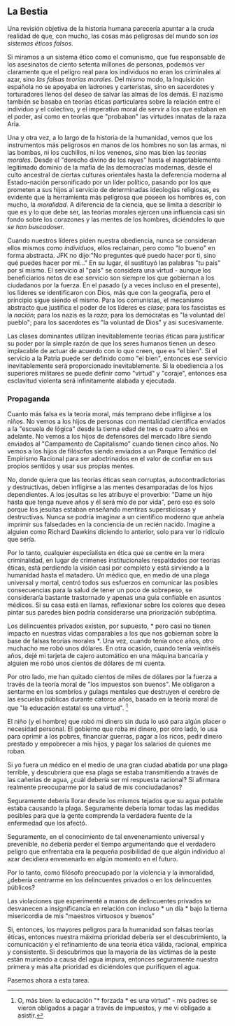 ## La Bestia

Una revisión objetiva de la historia humana parecería apuntar a la cruda realidad de que, con mucho, las cosas más peligrosas del mundo son *los sistemas éticos falsos*.

Si miramos a un sistema ético como el comunismo, que fue responsable de los asesinatos de ciento setenta millones de personas, podemos ver claramente que el peligro real para los individuos no eran los criminales al azar, sino *las falsas teorías morales*. Del mismo modo, la Inquisición española no se apoyaba en ladrones y carteristas, sino en sacerdotes y torturadores llenos del deseo de salvar las almas de los demás. El nazismo también se basaba en teorías éticas particulares sobre la relación entre el individuo y el colectivo, y el imperativo moral de servir a los que estaban en el poder, así como en teorías que "probaban" las virtudes innatas de la raza Aria.

Una y otra vez, a lo largo de la historia de la humanidad, vemos que los instrumentos más peligrosos en manos de los hombres no son las armas, ni las bombas, ni los cuchillos, ni los venenos, sino mas bien las *teorías morales*. Desde el "derecho divino de los reyes" hasta el inagotablemente legitimado dominio de la mafia de las democracias modernas, desde el culto ancestral de ciertas culturas orientales hasta la deferencia moderna al Estado-nación personificado por un líder político, pasando por los que prometen a sus hijos al servicio de determinadas ideologías religiosas, es evidente que la herramienta más peligrosa que poseen los hombres es, con mucho, la *moralidad*. A diferencia de la ciencia, que se limita a describir lo que es y lo que debe ser, las teorías morales ejercen una influencia casi sin fondo sobre los corazones y las mentes de los hombres, diciéndoles lo que *se han buscado*ser.

Cuando nuestros líderes piden nuestra obediencia, nunca se consideran ellos mismos como *individuos*, ellos reclaman, pero como "lo bueno" en forma abstracta. JFK no dijo:"No preguntes qué puedo hacer por ti, sino qué puedes hacer por mí..." En su lugar, él sustituyó las palabras "tu país" por sí mismo. El servicio al "país" se considera una virtud - aunque los beneficiarios netos de ese servicio son siempre los que gobiernan a los ciudadanos por la fuerza. En el pasado (y a veces incluso en el presente), los líderes se identificaron con Dios, más que con la geografía, pero el principio sigue siendo el mismo. Para los comunistas, el mecanismo abstracto que justifica el poder de los líderes es *clase*; para los fascistas es la *nación*; para los nazis es la *raza*; para los demócratas es "la voluntad del pueblo"; para los sacerdotes es "la voluntad de Dios" y así sucesivamente.

Las clases dominantes utilizan inevitablemente teorías éticas para justificar su poder por la simple razón de que los seres humanos tienen un deseo implacable de actuar de acuerdo con lo que creen, que es "el bien". Si el servicio a la Patria puede ser definido como "el bien", entonces ese servicio inevitablemente será proporcionado inevitablemente. Si la obediencia a los superiores militares se puede definir como "virtud" y "coraje", entonces esa esclavitud violenta será infinitamente alabada y ejecutada.

### Propaganda

Cuanto más falsa es la teoría moral, más temprano debe infligirse a los niños. No vemos a los hijos de personas con mentalidad científica enviados a la "escuela de lógica" desde la tierna edad de tres o cuatro años en adelante. No vemos a los hijos de defensores del mercado libre siendo enviados al "Campamento de Capitalismo" cuando tienen cinco años. No vemos a los hijos de filósofos siendo enviados a un Parque Temático del Empirismo Racional para ser adoctrinados en el valor de confiar en sus propios sentidos y usar sus propias mentes.

No, donde quiera que las teorías éticas sean corruptas, autocontradictorias y destructivas, deben infligirse a las mentes desamparadas de los hijos dependientes. A los jesuitas se les atribuye el proverbio: "Dame un hijo hasta que tenga nueve años y él será mío de por vida", pero eso es solo porque los jesuitas estaban enseñando mentiras supersticiosas y destructivas. Nunca se podría imaginar a un científico moderno que anhela imprimir sus falsedades en la conciencia de un recién nacido. Imagine a alguien como Richard Dawkins diciendo lo anterior, solo para ver lo ridículo que sería.

Por lo tanto, cualquier especialista en ética que se centre en la mera criminalidad, en lugar de crímenes institucionales respaldados por teorías éticas, está perdiendo la visión casi por completo y está sirviendo a la humanidad hasta el matadero. Un médico que, en medio de una plaga universal y mortal, centró todos sus esfuerzos en comunicar las posibles consecuencias para la salud de tener un poco de sobrepeso, se consideraría bastante trastornado y apenas una guía confiable en asuntos médicos. Si su casa está en llamas, reflexionar sobre los colores que desea pintar sus paredes bien podría considerarse una priorización subóptima.

Los delincuentes privados existen, por supuesto, * pero casi no tienen impacto en nuestras vidas comparables a los que nos gobiernan sobre la base de falsas teorías morales *. Una vez, cuando tenía once años, otro muchacho me robó unos dólares. En otra ocasión, cuando tenía veintiséis años, dejé mi tarjeta de cajero automático en una máquina bancaria y alguien me robó unos cientos de dólares de mi cuenta.

Por otro lado, me han quitado cientos de miles de dólares por la fuerza a través de la teoría moral de "los impuestos son buenos". Me obligaron a sentarme en los sombríos y gulags mentales que destruyen el cerebro de las escuelas públicas durante catorce años, basado en la teoría moral de que "la educación estatal es una virtud". [^12]

El niño (y el hombre) que robó mi dinero sin duda lo usó para algún placer o necesidad personal. El gobierno que roba mi dinero, por otro lado, lo usa para oprimir a los pobres, financiar guerras, pagar a los ricos, pedir dinero prestado y empobrecer a mis hijos, y pagar los salarios de quienes me roban.

Si yo fuera un médico en el medio de una gran ciudad abatida por una plaga terrible, y descubriera que esa plaga se estaba transmitiendo a través de las cañerías de agua, ¿cuál debería ser mi respuesta racional? Si afirmara realmente preocuparme por la salud de mis conciudadanos?

Seguramente debería llorar desde los mismos tejados que su agua potable estaba causando la plaga. Seguramente debería tomar todas las medidas posibles para que la gente comprenda la verdadera fuente de la enfermedad que los afectó.

Seguramente, en el conocimiento de tal envenenamiento universal y prevenible, no debería perder el tiempo argumentando que el verdadero peligro que enfrentaba era la pequeña posibilidad de que algún individuo al azar decidiera envenenarlo en algún momento en el futuro.

Por lo tanto, como filósofo preocupado por la violencia y la inmoralidad, ¿debería centrarme en los delincuentes privados o en los delincuentes públicos?

Las violaciones que experimenté a manos de delincuentes privados se desvanecen a insignificancia en relación con incluso * un día * bajo la tierna misericordia de mis "maestros virtuosos y buenos"

Si, entonces, los mayores peligros para la humanidad son falsas teorías éticas, entonces nuestra máxima prioridad debería ser el descubrimiento, la comunicación y el refinamiento de una teoría ética válida, racional, empírica y consistente. Si descubrimos que la mayoría de las víctimas de la peste están muriendo a causa del agua impura, entonces seguramente nuestra primera y más alta prioridad es diciéndoles que purifiquen el agua.

Pasemos ahora a esta tarea.

[^12]: O, más bien: la educación "* forzada * es una virtud" - mis padres se vieron obligados a pagar a través de impuestos, y me vi obligado a asistir.